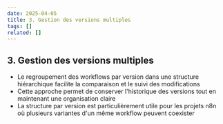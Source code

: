 ```yaml
---
date: 2025-04-05
title: 3. Gestion des versions multiples
tags: []
related: []
---
```


## 3. Gestion des versions multiples

- Le regroupement des workflows par version dans une structure hiérarchique facilite la comparaison et le suivi des modifications
- Cette approche permet de conserver l'historique des versions tout en maintenant une organisation claire
- La structure par version est particulièrement utile pour les projets n8n où plusieurs variantes d'un même workflow peuvent coexister

##

